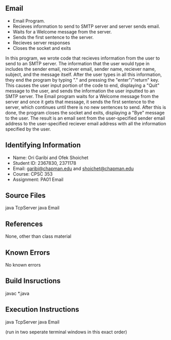 ## Email

*  Email Program.
*  Recieves information to send to SMTP server and server sends email.
*  Waits for a Welcome message from the server.
*  Sends the first sentence to the server.
*  Recieves server responses
*  Closes the socket and exits

In this program, we wrote code that recieves information from the user to send to an SMTP server. The information that the user would type in includes the sender email, reciever email, sender name, reciever name, subject, and the message itself. After the user types in all this information, they end the program by typing "." and pressing the "enter"/"return" key. This causes the user input portion of the code to end, displaying a "Quit" message to the user, and sends the information the user inputted to an SMTP server. The Email program waits for a Welcome message from the server and once it gets that message, it sends the first sentence to the server, which continues until there is no new sentences to send. After this is done, the program closes the socket and exits, displaying a "Bye" message to the user. The result is an email sent from the user-specified sender email address to the user-specified reciever email address with all the information specified by the user.

## Identifying Information

* Name: Ori Garibi and Ofek Shoichet
* Student ID: 2367830, 2371178
* Email: garibi@chapman.edu and shoichet@chapman.edu
* Course: CPSC 353
* Assignment: PA01 Email

## Source Files
java TcpServer
java Email

## References
None, other than class material

## Known Errors
No known errors

## Build Insructions
javac *.java

## Execution Instructions
java TcpServer
java Email

(run in two seperate terminal windows in this exact order)
